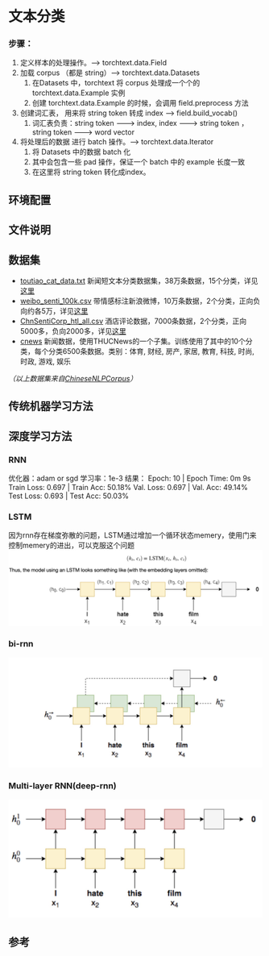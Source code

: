 # 文本分类
### 步骤：
1. 定义样本的处理操作。—> torchtext.data.Field
2. 加载 corpus （都是 string）—> torchtext.data.Datasets
    1. 在Datasets 中，torchtext 将 corpus 处理成一个个的 torchtext.data.Example 实例
    2. 创建 torchtext.data.Example 的时候，会调用 field.preprocess 方法
3. 创建词汇表， 用来将 string token 转成 index —> field.build_vocab()
    1. 词汇表负责：string token ---> index, index ---> string token ，string token ---> word vector
4. 将处理后的数据 进行 batch 操作。—> torchtext.data.Iterator
    1. 将 Datasets 中的数据 batch 化
    2. 其中会包含一些 pad 操作，保证一个 batch 中的 example 长度一致
    3. 在这里将 string token 转化成index。

## 环境配置


## 文件说明


## 数据集

* [toutiao_cat_data.txt](data/toutiao_cat_data.txt) 新闻短文本分类数据集，38万条数据，15个分类，详见[这里](https://github.com/fatecbf/toutiao-text-classfication-dataset)
* [weibo_senti_100k.csv](data/weibo_senti_100k.csv) 带情感标注新浪微博，10万条数据，2个分类，正向负向约各5万，详见[这里](https://github.com/SophonPlus/ChineseNlpCorpus/blob/master/datasets/weibo_senti_100k/intro.ipynb)
* [ChnSentiCorp_htl_all.csv](data/ChnSentiCorp_htl_all.csv) 酒店评论数据，7000条数据，2个分类，正向5000多，负向2000多，详见[这里](https://github.com/SophonPlus/ChineseNlpCorpus/blob/master/datasets/ChnSentiCorp_htl_all/intro.ipynb)
* [cnews](/data/cnews/*) 新闻数据，使用THUCNews的一个子集。训练使用了其中的10个分类，每个分类6500条数据。类别：体育, 财经, 房产, 家居, 教育, 科技, 时尚, 时政, 游戏, 娱乐

*（以上数据集来自[ChineseNLPCorpus](https://github.com/InsaneLife/ChineseNLPCorpus)）*

## 传统机器学习方法


## 深度学习方法
### RNN
优化器：adam or sgd
学习率：1e-3
结果：
Epoch: 10 | Epoch Time: 0m 9s
	Train Loss: 0.697 | Train Acc: 50.18%
	 Val. Loss: 0.697 |  Val. Acc: 49.14%
Test Loss: 0.693 | Test Acc: 50.03%

### LSTM
因为rnn存在梯度弥散的问题，LSTM通过增加一个循环状态memery，使用门来控制memery的进出，可以克服这个问题
![avatar](./images/lstm.png)

### bi-rnn
![avatar](./images/bi_rnn.png)

### Multi-layer RNN(deep-rnn)
![avatar](./images/multi_rnn.png)
## 参考
